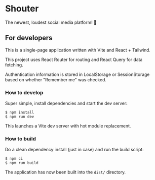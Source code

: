 
# Shouter

The newest, loudest social media platform! 📢

## For developers

This is a single-page application written with Vite and React + Tailwind.

This project uses React Router for routing and React Query for data fetching.

Authentication information is stored in LocalStorage or SessionStorage based on
whether "Remember me" was checked.

### How to develop

Super simple, install dependencies and start the dev server:

```
$ npm install
$ npm run dev
```

This launches a Vite dev server with hot module replacement.

### How to build

Do a clean dependency install (just in case) and run the build script:

```
$ npm ci
$ npm run build
```

The application has now been built into the `dist/` directory.
